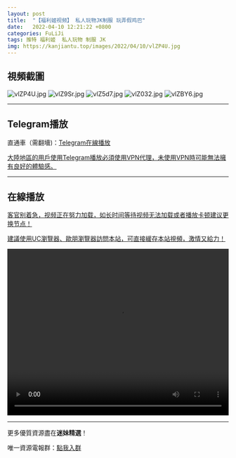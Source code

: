 ```yaml
---
layout: post
title:  "【福利姬视频】 私人玩物JK制服 玩弄假鸡巴"
date:   2022-04-10 12:21:22 +0800
categories: FuLiJi
tags: 推特 福利姬  私人玩物 制服 JK
img: https://kanjiantu.top/images/2022/04/10/vlZP4U.jpg
---
```



## 視頻截圖

![vlZP4U.jpg](https://kanjiantu.top/images/2022/04/10/vlZP4U.jpg)
![vlZ9Sr.jpg](https://kanjiantu.top/images/2022/04/10/vlZ9Sr.jpg)
![vlZ5d7.jpg](https://kanjiantu.top/images/2022/04/10/vlZ5d7.jpg)
![vlZ032.jpg](https://kanjiantu.top/images/2022/04/10/vlZ032.jpg)
![vlZBY6.jpg](https://kanjiantu.top/images/2022/04/10/vlZBY6.jpg)

* * *
## Telegram播放

直通車（需翻墻)：[Telegram在線播放](https://t.me/mimeijingxuan/581)

<u>大陸地區的用戶使用Telegram播放必須使用VPN代理，未使用VPN時可能無法擁有良好的體驗感。</u> 
* * *
## 在線播放
<u>客官别着急，视频正在努力加载，如长时间等待视频无法加载或者播放卡顿建议更换节点！</u>

<u>建議使用UC瀏覽器、歐朋瀏覽器訪問本站，可直接緩存本站視頻，激情又給力！</u>
<center><video src="https://cdn.publer.io/uploads/videos/624dbed8db27973fa7fa6397/107840e458eb323e0819a11aea630029.mp4" width="100%" height="380px" controls="controls"></video></center>

* * *
更多優質資源盡在**迷妹精選**！

唯一資源電報群：[點我入群](https://t.me/mimeijingxuan)


